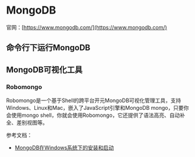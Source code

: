# MongoDB #
官网：[https://www.mongodb.com/](https://www.mongodb.com/)

## 命令行下运行MongoDB ##


## MongoDB可视化工具 ##
### Robomongo ###
Robomongo是一个基于Shell的跨平台开元MongoDB可视化管理工具，支持Windows、Linux和Mac，嵌入了JavaScript引擎和MongoDB mongo，只要你会使用mongo shell，你就会使用Robomongo，它还提供了语法高亮、自动补全、差别视图等。

参考文档：

- [MongoDB在Windows系统下的安装和启动](https://www.cnblogs.com/hongwest/p/7298257.html)